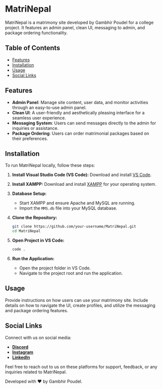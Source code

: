 
# MatriNepal

MatriNepal is a matrimony site developed by Gambhir Poudel for a college project. It features an admin panel, clean UI, messaging to admin, and package ordering functionality.

## Table of Contents

- [Features](#features)
- [Installation](#installation)
- [Usage](#usage)
- [Social Links](#social-links)

## Features

- **Admin Panel**: Manage site content, user data, and monitor activities through an easy-to-use admin panel.
- **Clean UI**: A user-friendly and aesthetically pleasing interface for a seamless user experience.
- **Messaging System**: Users can send messages directly to the admin for inquiries or assistance.
- **Package Ordering**: Users can order matrimonial packages based on their preferences.

## Installation

To run MatriNepal locally, follow these steps:

1. **Install Visual Studio Code (VS Code):** Download and install [VS Code](https://code.visualstudio.com/).
2. **Install XAMPP:** Download and install [XAMPP](https://www.apachefriends.org/index.html) for your operating system.
3. **Database Setup:**
   - Start XAMPP and ensure Apache and MySQL are running.
   - Import the `MMS.db` file into your MySQL database.

4. **Clone the Repository:**
   ```bash
   git clone https://github.com/your-username/MatriNepal.git
   cd MatriNepal
   ```

5. **Open Project in VS Code:**
   ```bash
   code .
   ```
   
6. **Run the Application:**
   - Open the project folder in VS Code.
   - Navigate to the project root and run the application.

## Usage

Provide instructions on how users can use your matrimony site. Include details on how to navigate the UI, create profiles, and utilize the messaging and package ordering features.

## Social Links

Connect with us on social media:

- **[Discord](https://discord.gg/UzTuU34MHj)**
- **[Instagram](https://www.instagram.com/chinimishri_/)**
- **[LinkedIn](https://www.linkedin.com/in/gambhir-poudel-b11127286/)**

Feel free to reach out to us on these platforms for support, feedback, or any inquiries related to MatriNepal.

Developed with ❤️ by Gambhir Poudel.
